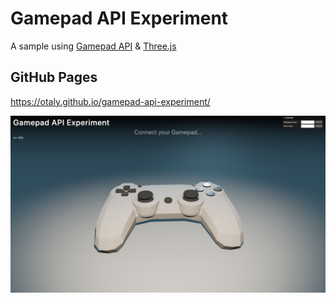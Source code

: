 # Gamepad API Experiment

A sample using [Gamepad API](https://developer.mozilla.org/en-US/docs/Web/API/Gamepad_API) & [Three.js](https://threejs.org/)

## GitHub Pages

https://otaly.github.io/gamepad-api-experiment/

<!-- [README-SCREENSHOT-BEGIN] -->
![http://localhost:5173/gamepad-api-experiment/](__screenshots__/gamepad-api-experiment_4648ab6.png)
<!-- [README-SCREENSHOT-END] -->
